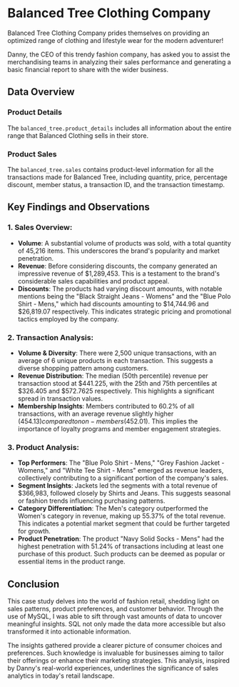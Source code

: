 # Balanced Tree Clothing Company

Balanced Tree Clothing Company prides themselves on providing an optimized range of clothing and lifestyle wear for the modern adventurer!

Danny, the CEO of this trendy fashion company, has asked you to assist the merchandising teams in analyzing their sales performance and generating a basic financial report to share with the wider business.

## Data Overview

### Product Details
The `balanced_tree.product_details` includes all information about the entire range that Balanced Clothing sells in their store.

### Product Sales
The `balanced_tree.sales` contains product-level information for all the transactions made for Balanced Tree, including quantity, price, percentage discount, member status, a transaction ID, and the transaction timestamp.

## Key Findings and Observations

### 1. Sales Overview:
- **Volume**: A substantial volume of products was sold, with a total quantity of 45,216 items. This underscores the brand's popularity and market penetration.
- **Revenue**: Before considering discounts, the company generated an impressive revenue of $1,289,453. This is a testament to the brand's considerable sales capabilities and product appeal.
- **Discounts**: The products had varying discount amounts, with notable mentions being the "Black Straight Jeans - Womens" and the "Blue Polo Shirt - Mens," which had discounts amounting to $14,744.96 and $26,819.07 respectively. This indicates strategic pricing and promotional tactics employed by the company.

### 2. Transaction Analysis:
- **Volume & Diversity**: There were 2,500 unique transactions, with an average of 6 unique products in each transaction. This suggests a diverse shopping pattern among customers.
- **Revenue Distribution**: The median (50th percentile) revenue per transaction stood at $441.225, with the 25th and 75th percentiles at $326.405 and $572.7625 respectively. This highlights a significant spread in transaction values.
- **Membership Insights**: Members contributed to 60.2% of all transactions, with an average revenue slightly higher ($454.13) compared to non-members ($452.01). This implies the importance of loyalty programs and member engagement strategies.

### 3. Product Analysis:
- **Top Performers**: The "Blue Polo Shirt - Mens," "Grey Fashion Jacket - Womens," and "White Tee Shirt - Mens" emerged as revenue leaders, collectively contributing to a significant portion of the company's sales.
- **Segment Insights**: Jackets led the segments with a total revenue of $366,983, followed closely by Shirts and Jeans. This suggests seasonal or fashion trends influencing purchasing patterns.
- **Category Differentiation**: The Men's category outperformed the Women's category in revenue, making up 55.37% of the total revenue. This indicates a potential market segment that could be further targeted for growth.
- **Product Penetration**: The product "Navy Solid Socks - Mens" had the highest penetration with 51.24% of transactions including at least one purchase of this product. Such products can be deemed as popular or essential items in the product range.

## Conclusion

This case study delves into the world of fashion retail, shedding light on sales patterns, product preferences, and customer behavior. Through the use of MySQL, I was able to sift through vast amounts of data to uncover meaningful insights. SQL not only made the data more accessible but also transformed it into actionable information.

The insights gathered provide a clearer picture of consumer choices and preferences. Such knowledge is invaluable for businesses aiming to tailor their offerings or enhance their marketing strategies. This analysis, inspired by Danny's real-world experiences, underlines the significance of sales analytics in today's retail landscape.
